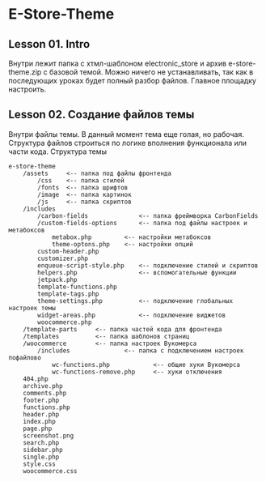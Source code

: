 # E-Store-Theme
## Lesson 01. Intro
Внутри лежит папка с хтмл-шаблоном electronic_store и архив e-store-theme.zip с базовой темой. Можно ничего не устанавливать, так как в последующих уроках будет полный разбор файлов. Главное площадку настроить. 
## Lesson 02. Создание файлов темы
Внутри файлы темы. В данный момент тема еще голая, но рабочая. Структура файлов строиться по логике вполнения функционала или части кода.
Структура темы
```
e-store-theme
	/assets		<-- папка под файлы фронтенда
		/css	<-- папка стилей
		/fonts	<-- папка шрифтов
		/image	<-- папка картинок
		/js		<-- папка скриптов
	/includes
		/carbon-fields				<-- папка фреймворка CarbonFields
		/custom-fields-options		<-- папка под файлы настроек и метабоксов
			metabox.php			<-- настройки метабоксов
			theme-optons.php	<-- настройки опций
		custom-header.php
		customizer.php
		enqueue-script-style.php	<-- подключение стилей и скриптов
		helpers.php					<-- вспомогательные функции
		jetpack.php
		template-functions.php	
		template-tags.php	
		theme-settings.php			<-- подключение глобальных настроек темы
		widget-areas.php			<-- подключение виджетов
		woocommerce.php
	/template-parts		<-- папка частей кода для фронтенда
	/templates			<-- папка шаблонов страниц
	/woocommerce		<-- папка настроек Вукомерса
		/includes				<-- папка c подключением настроек пофайлово
			wc-functions.php			<-- общие хуки Вукомерса
			wc-functions-remove.php		<-- хуки отключения
	404.php
	archive.php
	comments.php
	footer.php
	functions.php
	header.php
	index.php
	page.php
	screenshot.png
	search.php
	sidebar.php
	single.php
	style.css
	woocommerce.css
```
